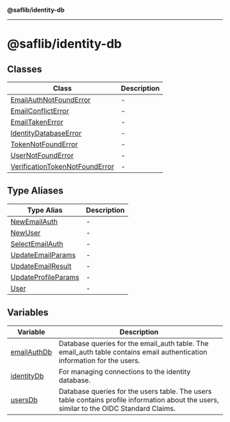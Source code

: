 **@saflib/identity-db**

***

# @saflib/identity-db

## Classes

| Class | Description |
| ------ | ------ |
| [EmailAuthNotFoundError](classes/EmailAuthNotFoundError.md) | - |
| [EmailConflictError](classes/EmailConflictError.md) | - |
| [EmailTakenError](classes/EmailTakenError.md) | - |
| [IdentityDatabaseError](classes/IdentityDatabaseError.md) | - |
| [TokenNotFoundError](classes/TokenNotFoundError.md) | - |
| [UserNotFoundError](classes/UserNotFoundError.md) | - |
| [VerificationTokenNotFoundError](classes/VerificationTokenNotFoundError.md) | - |

## Type Aliases

| Type Alias | Description |
| ------ | ------ |
| [NewEmailAuth](type-aliases/NewEmailAuth.md) | - |
| [NewUser](type-aliases/NewUser.md) | - |
| [SelectEmailAuth](type-aliases/SelectEmailAuth.md) | - |
| [UpdateEmailParams](type-aliases/UpdateEmailParams.md) | - |
| [UpdateEmailResult](type-aliases/UpdateEmailResult.md) | - |
| [UpdateProfileParams](type-aliases/UpdateProfileParams.md) | - |
| [User](type-aliases/User.md) | - |

## Variables

| Variable | Description |
| ------ | ------ |
| [emailAuthDb](variables/emailAuthDb.md) | Database queries for the email_auth table. The email_auth table contains email authentication information for the users. |
| [identityDb](variables/identityDb.md) | For managing connections to the identity database. |
| [usersDb](variables/usersDb.md) | Database queries for the users table. The users table contains profile information about the users, similar to the OIDC Standard Claims. |
